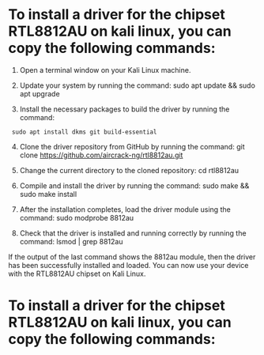 # To install a driver for the chipset RTL8812AU  on kali linux, you can copy the following commands:

1) Open a terminal window on your Kali Linux machine.
2) Update your system by running the command:
sudo apt update && sudo apt upgrade

3) Install the necessary packages to build the driver by running the command:
```
 sudo apt install dkms git build-essential 
 ```


4) Clone the driver repository from GitHub by running the command:
git clone https://github.com/aircrack-ng/rtl8812au.git

5) Change the current directory to the cloned repository:
cd rtl8812au

6) Compile and install the driver by running the command:
sudo make && sudo make install

7) After the installation completes, load the driver module using the command:
sudo modprobe 8812au

8) Check that the driver is installed and running correctly by running the command:
lsmod | grep 8812au

If the output of the last command shows the 8812au module, then the driver has been successfully installed and loaded. 
You can now use your device with the RTL8812AU chipset on Kali Linux.

# To install a driver for the chipset RTL8812AU  on kali linux, you can copy the following commands:
